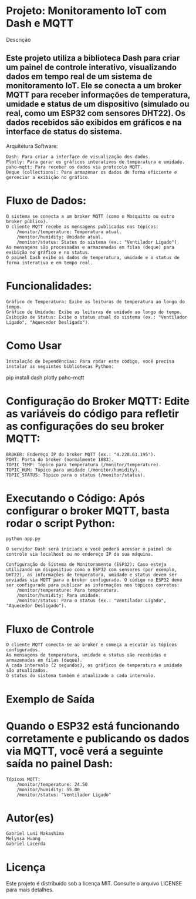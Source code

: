 # **Projeto: Monitoramento IoT com Dash e MQTT**
Descrição

## Este projeto utiliza a biblioteca Dash para criar um painel de controle interativo, visualizando dados em tempo real de um sistema de monitoramento IoT. Ele se conecta a um broker MQTT para receber informações de temperatura, umidade e status de um dispositivo (simulado ou real, como um ESP32 com sensores DHT22). Os dados recebidos são exibidos em gráficos e na interface de status do sistema.
Arquitetura
Software:

    Dash: Para criar a interface de visualização dos dados.
    Plotly: Para gerar os gráficos interativos de temperatura e umidade.
    paho-mqtt: Para receber os dados via protocolo MQTT.
    Deque (collections): Para armazenar os dados de forma eficiente e gerenciar a exibição no gráfico.

# **Fluxo de Dados:**

    O sistema se conecta a um broker MQTT (como o Mosquitto ou outro broker público).
    O cliente MQTT recebe as mensagens publicadas nos tópicos:
        /monitor/temperature: Temperatura atual.
        /monitor/humidity: Umidade atual.
        /monitor/status: Status do sistema (ex.: "Ventilador Ligado").
    As mensagens são processadas e armazenadas em filas (deque) para exibição no gráfico e no status.
    O painel Dash exibe os dados de temperatura, umidade e o status de forma interativa e em tempo real.

# **Funcionalidades:**

    Gráfico de Temperatura: Exibe as leituras de temperatura ao longo do tempo.
    Gráfico de Umidade: Exibe as leituras de umidade ao longo do tempo.
    Exibição de Status: Exibe o status atual do sistema (ex.: "Ventilador Ligado", "Aquecedor Desligado").

# **Como Usar**

    Instalação de Dependências: Para rodar este código, você precisa instalar as seguintes bibliotecas Python:

pip install dash plotly paho-mqtt

# **Configuração do Broker MQTT: Edite as variáveis do código para refletir as configurações do seu broker MQTT:**

    BROKER: Endereço IP do broker MQTT (ex.: "4.228.61.195").
    PORT: Porta do broker (normalmente 1883).
    TOPIC_TEMP: Tópico para temperatura (/monitor/temperature).
    TOPIC_HUM: Tópico para umidade (/monitor/humidity).
    TOPIC_STATUS: Tópico para o status (/monitor/status).

# **Executando o Código: Após configurar o broker MQTT, basta rodar o script Python:**

    python app.py

    O servidor Dash será iniciado e você poderá acessar o painel de controle via localhost ou no endereço IP da sua máquina.

    Configuração do Sistema de Monitoramento (ESP32): Caso esteja utilizando um dispositivo como o ESP32 com sensores (por exemplo, DHT22), as informações de temperatura, umidade e status devem ser enviadas via MQTT para o broker configurado. O código no ESP32 deve ser configurado para publicar as informações nos tópicos corretos:
        /monitor/temperature: Para temperatura.
        /monitor/humidity: Para umidade.
        /monitor/status: Para o status (ex.: "Ventilador Ligado", "Aquecedor Desligado").

# **Fluxo de Controle**

    O cliente MQTT conecta-se ao broker e começa a escutar os tópicos configurados.
    As mensagens de temperatura, umidade e status são recebidas e armazenadas em filas (deque).
    A cada intervalo (2 segundos), os gráficos de temperatura e umidade são atualizados.
    O status do sistema também é atualizado a cada intervalo.


# **Exemplo de Saída**

# **Quando o ESP32 está funcionando corretamente e publicando os dados via MQTT, você verá a seguinte saída no painel Dash:**

    Tópicos MQTT:
        /monitor/temperature: 24.50
        /monitor/humidity: 55.00
        /monitor/status: "Ventilador Ligado"

# **Autor(es)**

    Gabriel Luni Nakashima
    Melyssa Huang
    Gabriel Lacerda

# **Licença**

Este projeto é distribuído sob a licença MIT. Consulte o arquivo LICENSE para mais detalhes.

